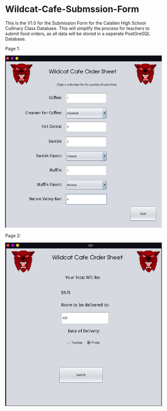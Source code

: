 # Wildcat-Cafe-Submssion-Form
This is the V1.0 for the Submission Form for the Calallen High School Cullinary Class Database. This will simplify the process for teachers to submit food orders, as all data will be stored in a seperate PostGreSQL Database.

Page 1:

![Screenshots/Screenshot_1.png](https://github.com/eeden2/Wildcat-Cafe-Submssion-Form/blob/2a3b66af833ad0227d2ef9071b36698f35827042/Screenshots/Screenshot_1.png)

Page 2:

![Screenshots/Screenshot_2.png](https://github.com/eeden2/Wildcat-Cafe-Submssion-Form/blob/2a3b66af833ad0227d2ef9071b36698f35827042/Screenshots/Screenshot_2.png)
